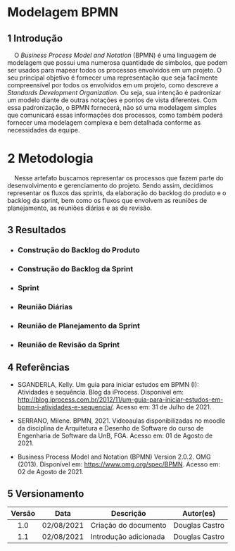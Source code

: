 # Modelagem BPMN

## 1 Introdução

<p>&nbsp;&nbsp;&nbsp;&nbsp;O <i>Business Process Model and Notation</i> (BPMN) é uma linguagem de modelagem que possui uma numerosa quantidade de símbolos, que podem ser usados para mapear todos os processos envolvidos em um projeto. O seu principal objetivo é fornecer uma representação que seja facilmente compreensível por todos os envolvidos em um projeto, como descreve a <i>Standards Development Organization</i>. Ou seja, sua intenção é padronizar um modelo diante de outras notações e pontos de vista diferentes. Com essa padronização, o BPMN fornecerá, não só uma modelagem simples que comunicará essas informações dos processos, como também poderá fornecer uma modelagem complexa e bem detalhada conforme as necessidades da equipe.</p>

# 2 Metodologia

<p>&nbsp;&nbsp;&nbsp;&nbsp;Nesse artefato buscamos representar os processos que fazem parte do desenvolvimento e gerenciamento do projeto. Sendo assim, decidimos representar os fluxos das sprints, da elaboração do backlog do produto e o backlog da sprint, bem como os fluxos que envolvem as reuniões de planejamento, as reuniões diárias e as de revisão.</p>

## 3 Resultados 

* ### Construção do Backlog do Produto 

* ### Construção do Backlog da Sprint

* ### Sprint

* ### Reunião Diárias

* ### Reunião de Planejamento da Sprint

* ### Reunião de Revisão da Sprint

## 4 Referências

* SGANDERLA, Kelly. Um guia para iniciar estudos em BPMN (I): Atividades e sequência. Blog da iProcess. Disponível em: http://blog.iprocess.com.br/2012/11/um-guia-para-iniciar-estudos-em-bpmn-i-atividades-e-sequencia/. Acesso em: 31 de Julho de 2021.

* SERRANO, Milene. BPMN, 2021. Videoaulas disponibilizadas no moodle da disciplina de Arquitetura e Desenho de Software do curso de Engenharia de Software da UnB, FGA. Acesso em: 01 de Agosto de 2021.

* Business Process Model and Notation (BPMN) Version 2.0.2. OMG (2013). Disponível em: https://www.omg.org/spec/BPMN. Acesso em: 02 de Agosto de 2021.

## 5 Versionamento

| Versão | Data | Descrição | Autor(es) |
| :--: | :--: | -- | :--: |
| 1.0 | 02/08/2021 | Criação do documento | Douglas Castro |
| 1.1 | 02/08/2021 | Introdução adicionada | Douglas Castro |
